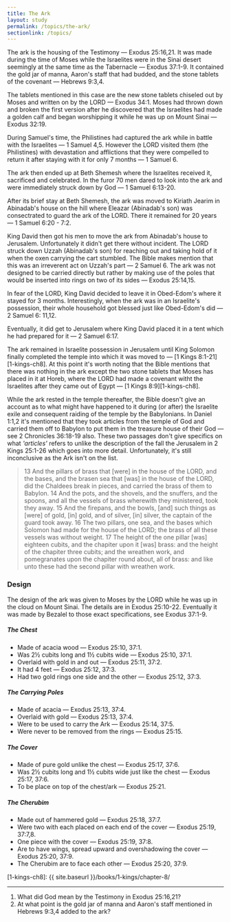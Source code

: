 ```yaml
---
title: The Ark
layout: study
permalink: /topics/the-ark/
sectionlink: /topics/
---
```


The ark is the housing of the Testimony — Exodus 25:16,21. It was made during
the time of Moses while the Israelites were in the Sinai desert seemingly at the
same time as the Tabernacle — Exodus 37:1-9. It contained the gold jar of manna,
Aaron's staff that had budded, and the stone tablets of the covenant — Hebrews
9:3,4.

The tablets mentioned in this case are the new stone tablets chiseled out by
Moses and written on by the LORD — Exodus 34:1. Moses had thrown down and broken
the first version after he discovered that the Israelites had made a golden calf
and began worshipping it while he was up on Mount Sinai — Exodus 32:19.

During Samuel's time, the Philistines had captured the ark while in battle with
the Israelites — 1 Samuel 4,5. However the LORD visited them (the Philistines)
with devastation and afflictions that they were compelled to return it after
staying with it for only 7 months — 1 Samuel 6.

The ark then ended up at Beth Shemesh where the Israelites received it,
sacrificed and celebrated. In the furor 70 men dared to look into the ark and
were immediately struck down by God — 1 Samuel 6:13-20.

After its brief stay at Beth Shemesh, the ark was moved to Kiriath Jearim in
Abinadab's house on the hill where Eleazar (Abinadab's son) was consectrated to
guard the ark of the LORD. There it remained for 20 years — 1 Samuel 6:20 - 7:2.

King David then got his men to move the ark from Abinadab's house to Jerusalem.
Unfortunately it didn't get there without incident. The LORD struck down Uzzah
(Abinadab's son) for reaching out and taking hold of it when the oxen carrying
the cart stumbled. The Bible makes mention that this was an irreverent act on
Uzzah's part — 2 Samuel 6. The ark was not designed to be carried directly but
rather by making use of the poles that would be inserted into rings on two of
its sides — Exodus 25:14,15.

In fear of the LORD, King David decided to leave it in Obed-Edom's where it
stayed for 3 months. Interestingly, when the ark was in an Israelite's
possession, their whole household got blessed just like Obed-Edom's did — 2
Samuel 6: 11,12.

Eventually, it did get to Jerusalem where King David placed it in a tent which
he had prepared for it — 2 Samuel 6:17.

The ark remained in Israelite possession in Jerusalem until King Solomon finally
completed the temple into which it was moved to — [1 Kings 8:1-21][1-kings-ch8].
At this point it's worth noting that the Bible mentions that there was nothing
in the ark except the two stone tablets that Moses has placed in it at Horeb,
where the LORD had made a covenant witht the Israelites after they came out of
Egypt — [1 Kings 8:9][1-kings-ch8].

While the ark rested in the temple thereafter, the Bible doesn't give an account
as to what might have happened to it during (or after) the Israelite exile and
consequent raiding of the temple by the Babylonians. In Daniel 1:1,2 it's
mentioned that they took articles from the temple of God and carried them off to
Babylon to put them in the treasure house of their God — see 2 Chronicles
36:18-19 also. These two passages don't give specifics on what _'articles'_
refers to unlike the description of the fall the Jerusalem in 2 Kings 25:1-26
which goes into more detail. Unfortunately, it's still inconclusive as the Ark
isn't on the list.

> 13 And the pillars of brass that [were] in the house of the LORD, and the bases, and the brasen sea that [was] in the house of the LORD, did the Chaldees break in pieces, and carried the brass of them to Babylon.
> 14 And the pots, and the shovels, and the snuffers, and the spoons, and all the vessels of brass wherewith they ministered, took they away.
> 15 And the firepans, and the bowls, [and] such things as [were] of gold, [in] gold, and of silver, [in] silver, the captain of the guard took away.
> 16 The two pillars, one sea, and the bases which Solomon had made for the house of the LORD; the brass of all these vessels was without weight.
> 17 The height of the one pillar [was] eighteen cubits, and the chapiter upon it [was] brass: and the height of the chapiter three cubits; and the wreathen work, and pomegranates upon the chapiter round about, all of brass: and like unto these had the second pillar with wreathen work.


### Design

The design of the ark was given to Moses by the LORD while he was up in the
cloud on Mount Sinai. The details are in Exodus 25:10-22. Eventually it was made
by Bezalel to those exact specifications, see Exodus 37:1-9.


##### The Chest

* Made of acacia wood — Exodus 25:10, 37:1.
* Was 2½ cubits long and 1½ cubits wide — Exodus 25:10, 37:1.
* Overlaid with gold in and out — Exodus 25:11, 37:2.
* It had 4 feet — Exodus 25:12, 37:3.
* Had two gold rings one side and the other — Exodus 25:12, 37:3.

##### The Carrying Poles

* Made of acacia — Exodus 25:13, 37:4.
* Overlaid with gold — Exodus 25:13, 37:4.
* Were to be used to carry the Ark — Exodus 25:14, 37:5.
* Were never to be removed from the rings — Exodus 25:15.

##### The Cover

* Made of pure gold unlike the chest — Exodus 25:17, 37:6.
* Was 2½ cubits long and 1½ cubits wide just like the chest — Exodus 25:17, 37:6.
* To be place on top of the chest/ark — Exodus 25:21.

##### The Cherubim

* Made out of hammered gold — Exodus 25:18, 37:7.
* Were two with each placed on each end of the cover — Exodus 25:19, 37:7,8.
* One piece with the cover — Exodus 25:19, 37:8.
* Are to have wings, spread upward and overshadowing the cover — Exodus 25:20, 37:9.
* The Cherubim are to face each other — Exodus 25:20, 37:9.

[1-kings-ch8]: {{ site.baseurl }}/books/1-kings/chapter-8/

---

1. What did God mean by the Testimony in Exodus 25:16,21?
2. At what point is the gold jar of manna and Aaron's staff mentioned in Hebrews
   9:3,4 added to the ark?

